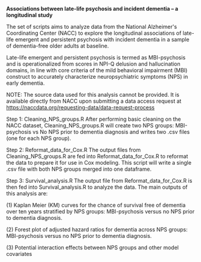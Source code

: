 **Associations between late-life psychosis and incident dementia – a longitudinal study**

The set of scripts aims to analyze data from the National Alzheimer's Coordinating Center (NACC) to explore the longitudinal associations of late-life emergent and persistent psychosis with incident dementia in a sample of dementia-free older adults at baseline.

Late-life emergent and persistent psychosis is termed as MBI-psychosis and is operationalized from scores in NPI-Q delusion and hallucination domains, in line with core criteria of the mild behavioral impairment (MBI) construct to accurately characterize neuropsychiatric symptoms (NPS) in early dementia.

NOTE: The source data used for this analysis cannot be provided. It is available directly from NACC upon submitting a data access request at https://naccdata.org/requesting-data/data-request-process

Step 1: Cleaning_NPS_groups.R After performing basic cleaning on the NACC dataset, Cleaning_NPS_groups.R will create two NPS groups: MBI-psychosis vs No NPS prior to dementia diagnosis and writes two .csv files (one for each NPS group).

Step 2: Reformat_data_for_Cox.R The output files from Cleaning_NPS_groups.R are fed into Reformat_data_for_Cox.R to reformat the data to prepare it for use in Cox modeling. This script will write a single .csv file with both NPS groups merged into one dataframe.

Step 3: Survival_analysis.R The output file from Reformat_data_for_Cox.R is then fed into Survival_analysis.R to analyze the data. The main outputs of this analysis are:

(1) Kaplan Meier (KM) curves for the chance of survival free of dementia over ten years stratified by NPS groups: MBI-psychosis versus no NPS prior to dementia diagnosis.

(2) Forest plot of adjusted hazard ratios for dementia across NPS groups: MBI-psychosis versus no NPS prior to dementia diagnosis.

(3) Potential interaction effects between NPS groups and other model covariates
